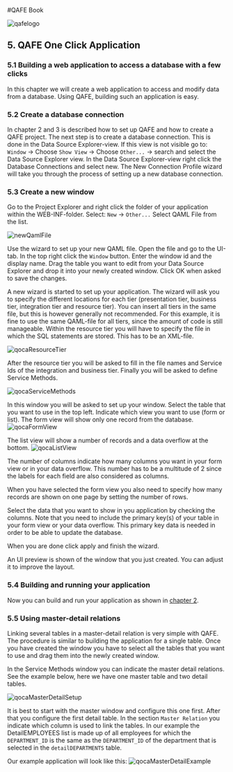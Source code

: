 #QAFE Book

![qafelogo](http://www.qafe.com/wp-content/themes/qafe2013/img/logo.png)

## 5. QAFE One Click Application

### 5.1 Building a web application to access a database with a few clicks

In this chapter we will create a web application to access and modify data from a database. Using QAFE, building such an application is easy.

### 5.2 Create a database connection

In chapter 2 and 3 is described how to set up QAFE and how to create a QAFE project.
The next step is to create a database connection. This is done in the Data Source Explorer-view. If this view is not visible go to: `Window` -> Choose `Show View` -> Choose `Other...` -> search and select the Data Source Explorer view.
In the Data Source Explorer-view right click the Database Connections and select new. The New Connection Profile wizard will take you through the process of setting up a new database connection.

### 5.3 Create a new window

Go to the Project Explorer and right click the folder of your application within the WEB-INF-folder. Select: `New` -> `Other...`
Select QAML File from the list.

![newQamlFile](assets/images/newqamlfile.png)


Use the wizard to set up your new QAML file.
Open the file and go to the UI-tab.
In the top right click the `Window` button.
Enter the window id and the display name.
Drag the table you want to edit from your Data Source Explorer and drop it into your newly created window.
Click OK when asked to save the changes.

A new wizard is started to set up your application.
The wizard will ask you to specify the different locations for each tier (presentation tier, business tier, integration tier and resource tier). You can insert all tiers in the same file, but this is however generally not recommended. For this example, it is fine to use the same QAML-file for all tiers, since the amount of code is still manageable.
Within the resource tier you will have to specify the file in which the SQL statements are stored. This has to be an XML-file.

![qocaResourceTier](assets/images/qocaresourcetier.png)

After the resource tier you will be asked to fill in the file names and Service Ids of the integration and business tier.
Finally you will be asked to define Service Methods.

![qocaServiceMethods](assets/images/qocaservicemethods.png)

In this window you will be asked to set up your window. Select the table that you want to use in the top left.
Indicate which view you want to use (form or list). The form view will show only one record from the database.
![qocaFormView](assets/images/qocaformview.png)

The list view will show a number of records and a data overflow at the bottom.
![qocaListView](assets\images\qocalistview.png)

The number of columns indicate how many columns you want in your form view or in your data overflow. This number has to be a multitude of 2 since the labels for each field are also considered as columns.

When you have selected the form view you also need to specify how many records are shown on one page by setting the number of rows.

Select the data that you want to show in you application by checking the columns. Note that you need to include the primary key(s) of your table in your form view or your data overflow. This primary key data is needed in order to be able to update the database.

When you are done click apply and finish the wizard.

An UI preview is shown of the window that you just created. You can adjust it to improve the layout.

### 5.4 Building and running your application

Now you can build and run your application as shown in [chapter 2](02_GettingStarted.md).

### 5.5 Using master-detail relations

Linking several tables in a master-detail relation is very simple with QAFE. The procedure is similar to building the application for a single table. Once you have created the window you have to select all the tables that you want to use and drag them into the newly created window.

In the Service Methods window you can indicate the master detail relations. See the example below, here we have one master table and two detail tables.

![qocaMasterDetailSetup](assets/images/qocamasterdetailsetup.png)

It is best to start with the master window and configure this one first. After that you configure the first detail table. In the section `Master Relation` you indicate which column is used to link the tables. In our example the DetailEMPLOYEES list is made up of all employees for which the `DEPARTMENT_ID` is the same as the `DEPARTMENT_ID` of the department that is selected in the `detailDEPARTMENTS` table.

Our example application will look like this:
![qocaMasterDetailExample](assets/images/qocamasterdetailexample.png)
